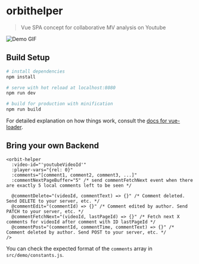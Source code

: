 # orbithelper

> Vue SPA concept for collaborative MV analysis on Youtube

![Demo GIF](https://thumbs.gfycat.com/EntireUnrealisticAfricanpiedkingfisher-size_restricted.gif)

## Build Setup

``` bash
# install dependencies
npm install

# serve with hot reload at localhost:8080
npm run dev

# build for production with minification
npm run build
```

For detailed explanation on how things work, consult the [docs for vue-loader](http://vuejs.github.io/vue-loader).


## Bring your own Backend

```
<orbit-helper
  :video-id="'youtubeVideoId'"
  :player-vars="{rel: 0}"
  :comments="[comment1, comment2, comment3, ...]"
  :commentNextPageBuffer="5" /* send commentFetchNext event when there are exactly 5 local comments left to be seen */

  @commentDelete="(videoId, commentText) => {}" /* Comment deleted. Send DELETE to your server, etc. */
  @commentEdit="(commentId) => {}" /* Comment edited by author. Send PATCH to your server, etc. */
  @commentFetchNext="(videoId, lastPageId) => {}" /* Fetch next X comments for videoId after comment with ID lastPageId */
  @commentPost="(commentId, commentTime, commentText) => {}" /* Comment deleted by author. Send POST to your server, etc. */
/>
```

You can check the expected format of the `comments` array in `src/demo/constants.js`.